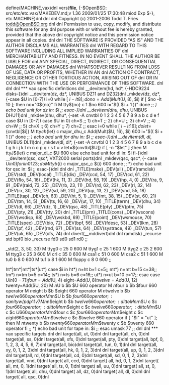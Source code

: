 define(MACHINE,vax)dnl
vers(__file__,
	{-$OpenBSD: src/etc/etc.vax/MAKEDEV.md,v 1.36 2009/01/25 17:30:48 miod Exp $-},
etc.MACHINE)dnl
dnl
dnl Copyright (c) 2001-2006 Todd T. Fries <todd@OpenBSD.org>
dnl
dnl Permission to use, copy, modify, and distribute this software for any
dnl purpose with or without fee is hereby granted, provided that the above
dnl copyright notice and this permission notice appear in all copies.
dnl
dnl THE SOFTWARE IS PROVIDED "AS IS" AND THE AUTHOR DISCLAIMS ALL WARRANTIES
dnl WITH REGARD TO THIS SOFTWARE INCLUDING ALL IMPLIED WARRANTIES OF
dnl MERCHANTABILITY AND FITNESS. IN NO EVENT SHALL THE AUTHOR BE LIABLE FOR
dnl ANY SPECIAL, DIRECT, INDIRECT, OR CONSEQUENTIAL DAMAGES OR ANY DAMAGES
dnl WHATSOEVER RESULTING FROM LOSS OF USE, DATA OR PROFITS, WHETHER IN AN
dnl ACTION OF CONTRACT, NEGLIGENCE OR OTHER TORTIOUS ACTION, ARISING OUT OF
dnl OR IN CONNECTION WITH THE USE OR PERFORMANCE OF THIS SOFTWARE.
dnl
dnl
dnl *** vax specific definitions
dnl
__devitem(hd, hd*, {-HDC9224 disks-})dnl
__devitem(dz, dz*, UNIBUS DZ11 and DZ32)dnl
_mkdev(dz, dz*,
{-case $U in
	[0-7])
		i=0
		while [ $i -lt 8 ]; do
			no=Add(Mult($U, 8), $i)
			if [ $no -lt 10 ]; then
				no="0${no}"
			fi
			M tty${no} c 1 $no 600
			i="$(( $i + 1 ))"
		done
	;;
	*)
		echo bad unit for dz in: $i
		;;
	esac-})dnl
__devitem(dhu, dhu*, UNIBUS DHU11)dnl
_mkdev(dhu, dhu*,
{-set -A cnvtbl 0 1 2 3 4 5 6 7 8 9 a b c d e f
	case $U in
	[0-7])
		case $U in
		0) ch=S ;; 1) ch=T ;; 2) ch=U ;; 3) ch=V ;;
		4) ch=W ;; 5) ch=X ;; 6) ch=Y ;; 7) ch=Z ;;
		esac
		i=0
		while [ $i -lt 16 ]; do
			let=${cnvtbl[$i]}
			M tty${ch}${let} c major_dhu_c Add(Mult($U, 16), $i) 600
			i="$(( $i + 1 ))"
		done
	;;
	*)
		echo bad unit for dhu in: $i
	;;
	esac-})dnl
__devitem(dl, dl*, UNIBUS DL11)dnl
_mkdev(dl, dl*,
{-set -A cnvtbl 0 1 2 3 4 5 6 7 8 9 a b c d e f g h i j k l m n o p q r s t u v
	let=${cnvtbl[$U]}
	if [ -n "$let" ] ;then
		M ttyJ${let} c major_dl_c $U 600
	else
		echo bad unit for dl in: $i
	fi-})dnl
__devitem(qsc, qsc*, VXT2000 serial ports)dnl
_mkdev(qsc, qsc*,
{-
	case $U in
	0)
		for i in 0 1 2 3; do
			M ttyb${i} c major_qsc_c ${i} 600
		done
	;;
	*)
		echo bad unit for qsc in: $i
	;;
	esac-})dnl
dnl
dnl
_TITLE(make)
_DEV(all)
_DEV(ramdisk)
_DEV(std)
_DEV(local)
_TITLE(dis)
_DEV(ccd, 54, 17)
_DEV(cd, 61, 22)
_DEV(flo, 54, 16)
_DEV(hk, 11, 3)
_DEV(hd, 58, 19)
_DEV(hp, 4, 0)
_DEV(ra, 9, 9)
_DEV(raid, 73, 25)
_DEV(rb, 23, 11)
_DEV(rd, 62, 23)
_DEV(rl, 32, 14)
_DEV(rx, 30, 12)
_DEV(sd, 59, 20)
_DEV(up, 13, 2)
_DEV(vnd, 55, 18)
_TITLE(tap)
_DEV(ch, 63)
_DEV(ht, 5, 1)
_DEV(mt, 38, 15)
_DEV(st, 60, 21)
_DEV(tm, 14, 5)
_DEV(ts, 16, 6)
_DEV(ut, 17, 10)
_TITLE(term)
_DEV(dhu, 34)
_DEV(dl, 66)
_DEV(dz, 1)
_DEV(qsc, 48)
_TITLE(pty)
_DEV(ptm, 75)
_DEV(pty, 21)
_DEV(tty, 20)
dnl _TITLE(prn)
_TITLE(cons)
_DEV(wscons)
_DEV(wsdisp, 68)
_DEV(wskbd, 69)
_TITLE(point)
_DEV(wsmouse, 70)
_TITLE(spec)
_DEV(bio, 72)
_DEV(bpf, 56)
_DEV(fdesc, 53)
_DEV(lkm, 28)
_DEV(pf, 42)
_DEV(rnd, 67)
_DEV(ss, 64)
_DEV(systrace, 49)
_DEV(tun, 57)
_DEV(uk, 65)
_DEV(xfs, 74)
dnl
divert(__mddivert)dnl
dnl
ramdisk)
	_recurse std bpf0 bio
	_recurse fd0 sd0 sd1 rd0
	;;

_std(2, 3, 50, 33)
	M ttyg0		c 25 0 600
	M ttyg1		c 25 1 600
	M ttyg2		c 25 2 600
	M ttyg3		c 25 3 600
	M crl		c 35 0 600
	M csa1		c 51 0 600
	M csa2		c 51 1 600
	M tu0		b 8 0 600
	M tu1		b 8 1 600
	M floppy	c 8 0 600
	;;

ht*|tm*|mt*|ts*|ut*)
	case $i in
	ht*) n=ht b=1 c=5;;
	mt*) n=mt b=15 c=38;;
	tm*) n=tm b=5 c=14;;
	ts*) n=ts b=6 c=16;;
	ut*) n=ut b=10 c=17;;
	esac
	case $U in
	[0-7])
		four=Add($U, 4)
		eight=Add($U, 8)
		twelve=Add($U, 12)
		twenty=Add($U, 20)
		M $n$U		b $b $U	660 operator
		M $n$four	b $b $four	660 operator
		M $n$eight	b $b $eight	660 operator
		M $n$twelve	b $b $twelve	660 operator
		M n$n$U		b $b $four	660 operator;: sanity w/pdp11 v7
		M n$n$eight	b $b $twelve	660 operator;: ditto
		M nr$n$U	c $c $four	660 operator;: ditto
		M nr$n$eight	c $c $twelve	660 operator;: ditto
		M r$n$U		c $c $U		660 operator
		M r$n$four	c $c $four	660 operator
		M r$n$eight	c $c $eight	660 operator
		M r$n$twelve	c $c $twelve	660 operator
		if [ "$i" = "ut" ];
		then
			M $n$twenty	b $b $twenty 660 operator
			M r$n$twenty	c $b $twenty 660 operator
		fi
		;;
	*)
		echo bad unit for tape in: $i
		;;
	esac
	umask 77
	;;
dnl
dnl *** vax specific targets
dnl
dnl target(all, ut, 0)dnl
dnl target(all, ch, 0)dnl
target(all, ss, 0)dnl
target(all, xfs, 0)dnl
target(all, pty, 0)dnl
target(all, bpf, 0, 1, 2, 3, 4, 5, 6, 7)dnl
target(all, bio)dnl
target(all, tun, 0, 1)dnl
dnl target(all, xy, 0, 1, 2, 3)dnl
dnl target(all, hk, 0, 1, 2, 3)dnl
dnl target(all, up, 0, 1, 2, 3)dnl
dnl target(all, rd, 0)dnl
target(all, cd, 0)dnl
target(all, sd, 0, 1, 2, 3)dnl
target(all, vnd, 0)dnl
target( all, ccd, 0)dnl
target( all, hd, 0, 1, 2)dnl
target( all, mt, 0, 1)dnl
target( all, ts, 0, 1)dnl
target( all, uu, 0)dnl
target( all, st, 0, 1)dnl
target( all, dhu, 0)dnl
target( all, dz, 0)dnl
target( all, dl, 0)dnl
dnl target( all, qsc, 0)dnl
